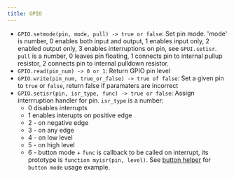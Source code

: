 ```yaml
---
title: GPIO
---
```


- `GPIO.setmode(pin, mode, pull) -> true or false`: Set pin mode. 'mode' is
  number,  0 enables both input and output, 1 enables input only, 2 enabled
  output only, 3 enables interruptions on pin, see `GPUI.setisr`. `pull` is a
  number, 0 leaves pin floating, 1 connects pin to internal pullup resistor, 2
  connects pin to internal pulldown resistor.
- `GPIO.read(pin_num) -> 0 or 1`: Return GPIO pin level
- `GPIO.write(pin_num, true_or_false) -> true of false`: Set a given pin to
  `true` or `false`, return false if paramaters are incorrect
- `GPIO.setisr(pin, isr_type, func) -> true or false`: Assign interrruption
  handler for pin. `isr_type` is a number:
  * 0 disables interrupts
  * 1 enables interupts on positive edge
  * 2 - on negative edge
  * 3 - on any edge
  * 4 - on low level
  * 5 - on high level
  * 6 - button mode + `func` is callback to be called on interrupt, its
    prototype is `function myisr(pin, level)`. See [button
    helper](https://github.com/cesanta/mongoose-iot/blob/master/platforms/esp8266/fs/gpio.js)
    for `button mode` usage example.

